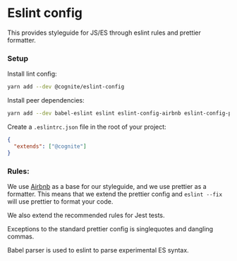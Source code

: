 # Eslint config

This provides styleguide for JS/ES through eslint rules and prettier formatter.

### Setup

Install lint config:

```sh
yarn add --dev @cognite/eslint-config
```

Install peer dependencies:

```sh
yarn add --dev babel-eslint eslint eslint-config-airbnb eslint-config-prettier eslint-plugin-import eslint-plugin-jest eslint-plugin-jsx-a11y eslint-plugin-prettier eslint-plugin-react prettier
```

Create a `.eslintrc.json` file in the root of your project:

```json
{
  "extends": ["@cognite"]
}
```

### Rules:

We use [Airbnb](https://github.com/airbnb/javascript/) as a base for our styleguide, and we use prettier as a formatter. This means that we extend the prettier config and `eslint --fix` will use prettier to format your code.

We also extend the recommended rules for Jest tests.

Exceptions to the standard prettier config is singlequotes and dangling commas.

Babel parser is used to eslint to parse experimental ES syntax.
